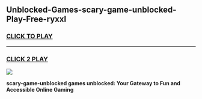 
## Unblocked-Games-scary-game-unblocked-Play-Free-ryxxl
<h3>
<a href="https://premium76.site?title=scary-game-unblocked&ref=15A">CLICK TO PLAY</a></h3>
<hr>

<h3>
<a href="https://premium76.site?title=scary-game-unblocked&ref=15A">CLICK 2 PLAY</a>
  
</h3>

<a href="https://premium76.site?title=scary-game-unblocked&ref=15A"><img src="https://clearcache.store/games.png"></a>


**scary-game-unblocked games unblocked: Your Gateway to Fun and Accessible Online Gaming**

